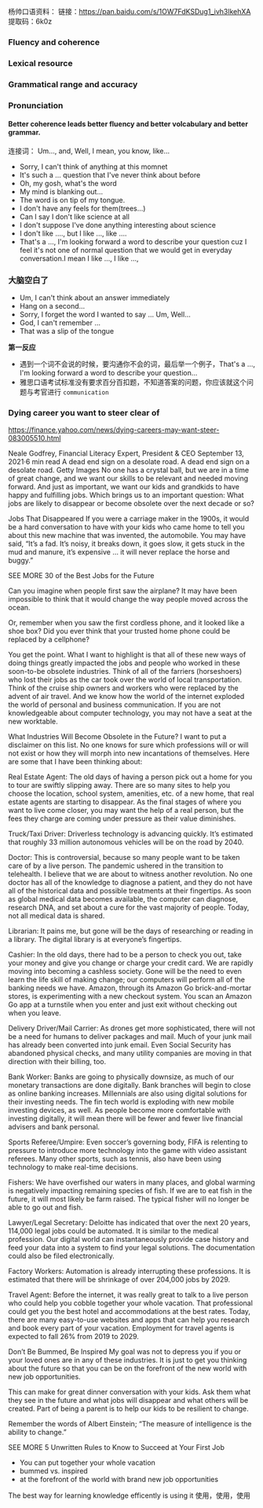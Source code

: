 杨帅口语资料：
链接：https://pan.baidu.com/s/1OW7FdKSDug1_ivh3lkehXA 
提取码：6k0z 

### Fluency and coherence 
### Lexical resource
### Grammatical range and accuracy 
### Pronunciation

#### Better coherence leads better fluency and better volcabulary and better grammar.

连接词：
Um..., and, Well, I mean, you know, like...

- Sorry, I can't think of anything at this momnet
- It's such a ... question that I've never think about before
- Oh, my gosh, what's the word
- My mind is blanking out...
- The word is on tip of my tongue.
- I don't have any feels for them(trees...)
- Can I say I don't like science at all
- I don't suppose I've done anything interesting about science
- I don't like ...., but I like ..., like ....
- That's a ..., I'm looking forward a word to describe your question cuz I feel it's not one of normal question that we would get in everyday conversation.I mean I like ..., I like ..., 

### 大脑空白了

- Um, I can't think about an answer immediately
- Hang on a second...
- Sorry, I forget the word I wanted to say ... Um, Well...
- God, I can't remember ...
- That was a slip of the tongue


**第一反应**

- 遇到一个词不会说的时候，要沟通你不会的词，最后举一个例子，That's a ..., I'm looking forward a word to describe your question...
- 雅思口语考试标准没有要求百分百扣题，不知道答案的问题，你应该就这个问题与考官进行 `communication`

### Dying career you want to steer clear of
https://finance.yahoo.com/news/dying-careers-may-want-steer-083005510.html

Neale Godfrey, Financial Literacy Expert, President & CEO
September 13, 2021·6 min read
A dead end sign on a desolate road.
A dead end sign on a desolate road. Getty Images
No one has a crystal ball, but we are in a time of great change, and we want our skills to be relevant and needed moving forward. And just as important, we want our kids and grandkids to have happy and fulfilling jobs. Which brings us to an important question: What jobs are likely to disappear or become obsolete over the next decade or so?

Jobs That Disappeared
If you were a carriage maker in the 1900s, it would be a hard conversation to have with your kids who came home to tell you about this new machine that was invented, the automobile. You may have said, “It’s a fad. It’s noisy, it breaks down, it goes slow, it gets stuck in the mud and manure, it’s expensive … it will never replace the horse and buggy.”

SEE MORE 30 of the Best Jobs for the Future

Can you imagine when people first saw the airplane? It may have been impossible to think that it would change the way people moved across the ocean.

Or, remember when you saw the first cordless phone, and it looked like a shoe box? Did you ever think that your trusted home phone could be replaced by a cellphone?

You get the point. What I want to highlight is that all of these new ways of doing things greatly impacted the jobs and people who worked in these soon-to-be obsolete industries. Think of all of the farriers (horseshoers) who lost their jobs as the car took over the world of local transportation. Think of the cruise ship owners and workers who were replaced by the advent of air travel. And we know how the world of the internet exploded the world of personal and business communication. If you are not knowledgeable about computer technology, you may not have a seat at the new worktable.

What Industries Will Become Obsolete in the Future?
I want to put a disclaimer on this list. No one knows for sure which professions will or will not exist or how they will morph into new incantations of themselves. Here are some that I have been thinking about:

Real Estate Agent: The old days of having a person pick out a home for you to tour are swiftly slipping away. There are so many sites to help you choose the location, school system, amenities, etc. of a new home, that real estate agents are starting to disappear. As the final stages of where you want to live come closer, you may want the help of a real person, but the fees they charge are coming under pressure as their value diminishes.

Truck/Taxi Driver: Driverless technology is advancing quickly. It’s estimated that roughly 33 million autonomous vehicles will be on the road by 2040.

Doctor: This is controversial, because so many people want to be taken care of by a live person. The pandemic ushered in the transition to telehealth. I believe that we are about to witness another revolution. No one doctor has all of the knowledge to diagnose a patient, and they do not have all of the historical data and possible treatments at their fingertips. As soon as global medical data becomes available, the computer can diagnose, research DNA, and set about a cure for the vast majority of people. Today, not all medical data is shared.

Librarian: It pains me, but gone will be the days of researching or reading in a library. The digital library is at everyone’s fingertips.

Cashier: In the old days, there had to be a person to check you out, take your money and give you change or charge your credit card. We are rapidly moving into becoming a cashless society. Gone will be the need to even learn the life skill of making change; our computers will perform all of the banking needs we have. Amazon, through its Amazon Go brick-and-mortar stores, is experimenting with a new checkout system. You scan an Amazon Go app at a turnstile when you enter and just exit without checking out when you leave.

Delivery Driver/Mail Carrier: As drones get more sophisticated, there will not be a need for humans to deliver packages and mail. Much of your junk mail has already been converted into junk email. Even Social Security has abandoned physical checks, and many utility companies are moving in that direction with their billing, too.

Bank Worker: Banks are going to physically downsize, as much of our monetary transactions are done digitally. Bank branches will begin to close as online banking increases. Millennials are also using digital solutions for their investing needs. The fin tech world is exploding with new mobile investing devices, as well. As people become more comfortable with investing digitally, it will mean there will be fewer and fewer live financial advisers and bank personal.

Sports Referee/Umpire: Even soccer’s governing body, FIFA is relenting to pressure to introduce more technology into the game with video assistant referees. Many other sports, such as tennis, also have been using technology to make real-time decisions.

Fishers: We have overfished our waters in many places, and global warming is negatively impacting remaining species of fish. If we are to eat fish in the future, it will most likely be farm raised. The typical fisher will no longer be able to go out and fish.

Lawyer/Legal Secretary: Deloitte has indicated that over the next 20 years, 114,000 legal jobs could be automated. It is similar to the medical profession. Our digital world can instantaneously provide case history and feed your data into a system to find your legal solutions. The documentation could also be filed electronically.

Factory Workers: Automation is already interrupting these professions. It is estimated that there will be shrinkage of over 204,000 jobs by 2029.

Travel Agent: Before the internet, it was really great to talk to a live person who could help you cobble together your whole vacation. That professional could get you the best hotel and accommodations at the best rates. Today, there are many easy-to-use websites and apps that can help you research and book every part of your vacation. Employment for travel agents is expected to fall 26% from 2019 to 2029.

Don’t Be Bummed, Be Inspired
My goal was not to depress you if you or your loved ones are in any of these industries. It is just to get you thinking about the future so that you can be on the forefront of the new world with new job opportunities.

This can make for great dinner conversation with your kids. Ask them what they see in the future and what jobs will disappear and what others will be created. Part of being a parent is to help our kids to be resilient to change.

Remember the words of Albert Einstein; “The measure of intelligence is the ability to change.”

SEE MORE 5 Unwritten Rules to Know to Succeed at Your First Job



- You can put together your whole vacation
- bummed vs. inspired
- at the forefront of the world with brand new job opportunities

The best way for learning knowledge efficently is using it 使用，使用，使用

